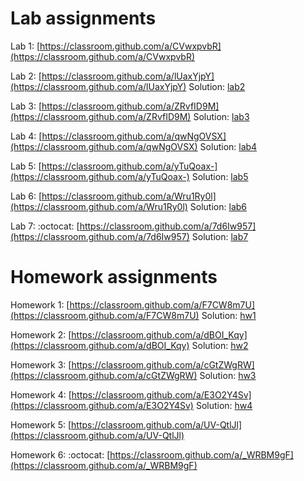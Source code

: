 # Lab assignments

Lab 1: [https://classroom.github.com/a/CVwxpvbR](https://classroom.github.com/a/CVwxpvbR)

Lab 2: [https://classroom.github.com/a/lUaxYjpY](https://classroom.github.com/a/lUaxYjpY) Solution: [lab2](https://github.com/TP1-HHU/lab2)

Lab 3: [https://classroom.github.com/a/ZRvfID9M](https://classroom.github.com/a/ZRvfID9M) Solution: [lab3](https://github.com/TP1-HHU/lab3)

Lab 4: [https://classroom.github.com/a/qwNgOVSX](https://classroom.github.com/a/qwNgOVSX) Solution: [lab4](https://github.com/TP1-HHU/lab4)

Lab 5: [https://classroom.github.com/a/yTuQoax-](https://classroom.github.com/a/yTuQoax-) Solution: [lab5](https://github.com/TP1-HHU/lab5)

Lab 6: [https://classroom.github.com/a/Wru1Ry0l](https://classroom.github.com/a/Wru1Ry0l) Solution: [lab6](https://github.com/TP1-HHU/lab6)

Lab 7: :octocat: [https://classroom.github.com/a/7d6Iw957](https://classroom.github.com/a/7d6Iw957) Solution: [lab7](https://github.com/TP1-HHU/lab7)

# Homework assignments

Homework 1:  [https://classroom.github.com/a/F7CW8m7U](https://classroom.github.com/a/F7CW8m7U) Solution: [hw1](https://github.com/TP1-HHU/hw1)

Homework 2: [https://classroom.github.com/a/dBOI_Kqy](https://classroom.github.com/a/dBOI_Kqy) Solution: [hw2](https://github.com/TP1-HHU/hw2)

Homework 3:  [https://classroom.github.com/a/cGtZWgRW](https://classroom.github.com/a/cGtZWgRW) Solution: [hw3](https://github.com/TP1-HHU/hw3)

Homework 4: [https://classroom.github.com/a/E3O2Y4Sv](https://classroom.github.com/a/E3O2Y4Sv) Solution: [hw4](https://github.com/TP1-HHU/hw4)

Homework 5: [https://classroom.github.com/a/UV-QtlJl](https://classroom.github.com/a/UV-QtlJl)

Homework 6: :octocat: [https://classroom.github.com/a/_WRBM9gF](https://classroom.github.com/a/_WRBM9gF)
